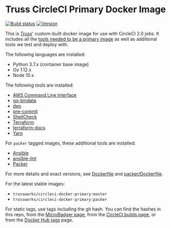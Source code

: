 # Truss CircleCI Primary Docker Image

[![Build status](https://img.shields.io/circleci/project/github/trussworks/circleci-docker-primary/master.svg)](https://circleci.com/gh/trussworks/circleci-docker-primary/tree/master)
[![Version](https://images.microbadger.com/badges/version/trussworks/circleci-docker-primary.svg)](https://microbadger.com/images/trussworks/circleci-docker-primary)

This is [Truss](https://truss.works/)' custom-built docker image for use with CircleCI 2.0 jobs. It includes all the [tools needed to be a primary image](https://circleci.com/docs/2.0/custom-images/#adding-required-and-custom-tools-or-files) as well as additional tools we test and deploy with.

The following languages are installed:

* Python 3.7.x (container base image)
* Go 1.12.x
* Node 10.x

The following tools are installed:

* [AWS Command Line Interface](https://aws.amazon.com/cli/)
* [go-bindata](https://github.com/kevinburke/go-bindata)
* [dep](https://golang.github.io/dep/)
* [pre-commit](http://pre-commit.com/)
* [ShellCheck](https://www.shellcheck.net/)
* [Terraform](https://www.terraform.io/)
* [terraform-docs](https://github.com/segmentio/terraform-docs)
* [Yarn](https://yarnpkg.com/)

For `packer` tagged images, these additional tools are installed:

* [Ansible](https://pypi.org/project/ansible/)
* [ansible-lint](https://pypi.org/project/ansible-lint/)
* [Packer](https://packer.io/)

For more details and exact versions, see [Dockerfile](https://github.com/trussworks/circleci-docker-primary/blob/master/Dockerfile) and [packer/Dockerfile](https://github.com/trussworks/circleci-docker-primary/blob/master/packer/Dockerfile).

For the latest stable images:

* `trussworks/circleci-docker-primary:master`
* `trussworks/circleci-docker-primary:packer`

For static tags, use tags including the git hash. You can find the hashes in this repo, from the [MicroBadger page](https://microbadger.com/images/trussworks/circleci-docker-primary), from the [CircleCI builds page](https://circleci.com/gh/trussworks/circleci-docker-primary/tree/master), or from the [Docker Hub tags](https://hub.docker.com/r/trussworks/circleci-docker-primary/tags/) page.
